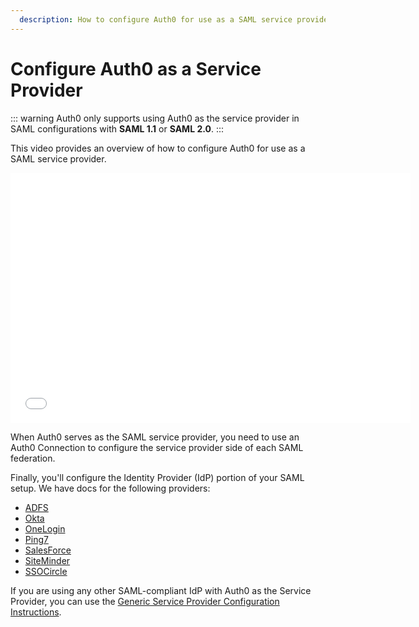 ```yaml
---
  description: How to configure Auth0 for use as a SAML service provider
---
```


# Configure Auth0 as a Service Provider

::: warning
Auth0 only supports using Auth0 as the service provider in SAML configurations with **SAML 1.1** or **SAML 2.0**.
:::

This video provides an overview of how to configure Auth0 for use as a SAML service provider.

<iframe src="//fast.wistia.net/embed/iframe/2xrll0d056" allowtransparency="true" frameborder="0" scrolling="no" class="wistia_embed" name="wistia_embed" allowfullscreen mozallowfullscreen webkitallowfullscreen oallowfullscreen msallowfullscreen width="640" height="400"></iframe>
<script src="//fast.wistia.net/assets/external/E-v1.js" async></script>

When Auth0 serves as the SAML service provider, you need to use an Auth0 Connection to configure the service provider side of each SAML federation.

Finally, you'll configure the Identity Provider (IdP) portion of your SAML setup. We have docs for the following providers:

* [ADFS](/adfs)
* [Okta](/okta)
* [OneLogin](/onelogin)
* [Ping7](/ping7)
* [SalesForce](/saml/identity-providers/salesforce)
* [SiteMinder](/siteminder)
* [SSOCircle](/ssocircle)

If you are using any other SAML-compliant IdP with Auth0 as the Service Provider, you can use the [Generic Service Provider Configuration Instructions](/saml-sp-generic).
